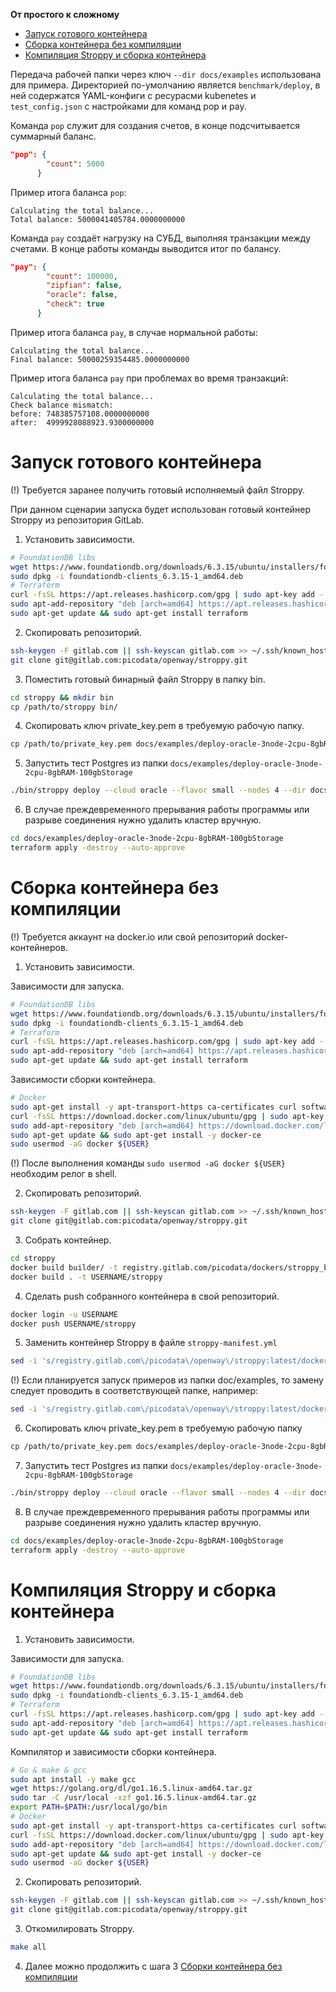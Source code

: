 **От простого к сложному**
- [Запуск готового контейнера](#запуск-готового-контейнера)
- [Сборка контейнера без компиляции](#сборка-контейнера-без-компиляции)
- [Компиляция Stroppy и сборка контейнера](#компиляция-stroppy-и-сборка-контейнера)

Передача рабочей папки через ключ `--dir docs/examples` использована для примера. Директорией по-умолчанию является `benchmark/deploy`, в ней содержатся YAML-конфиги с ресурасми kubenetes и `test_config.json` с настройками для команд pop и pay.

Команда `pop` служит для создания счетов, в конце подсчитывается суммарный баланс.
```json
"pop": {
        "count": 5000
      }
```
Пример итога баланса `pop`:
```
Calculating the total balance...
Total balance: 5000041405784.0000000000
```
Команда `pay` создаёт нагрузку на СУБД, выполняя транзакции между счетами. В конце работы команды выводится итог по балансу.
```json
"pay": {
        "count": 100000,
        "zipfian": false,
        "oracle": false,
        "check": true
      }
```
Пример итога баланса `pay`, в случае нормальной работы:
```
Calculating the total balance...
Final balance: 50000259354485.0000000000 
```
Пример итога баланса `pay` при проблемах во время транзакций:
```
Calculating the total balance...             
Check balance mismatch:
before: 748385757108.0000000000
after:  4999928088923.9300000000
```

# Запуск готового контейнера
(!) Требуется заранее получить готовый исполняемый файл Stroppy.

При данном сценарии запуска будет использован готовый контейнер Stroppy из репозитория GitLab.

1. Установить зависимости.
```sh
# FoundationDB libs
wget https://www.foundationdb.org/downloads/6.3.15/ubuntu/installers/foundationdb-clients_6.3.15-1_amd64.deb
sudo dpkg -i foundationdb-clients_6.3.15-1_amd64.deb
# Terraform
curl -fsSL https://apt.releases.hashicorp.com/gpg | sudo apt-key add -
sudo apt-add-repository "deb [arch=amd64] https://apt.releases.hashicorp.com $(lsb_release -cs) main"
sudo apt-get update && sudo apt-get install terraform
```
2. Скопировать репозиторий.
```sh
ssh-keygen -F gitlab.com || ssh-keyscan gitlab.com >> ~/.ssh/known_hosts
git clone git@gitlab.com:picodata/openway/stroppy.git
```
3. Поместить готовый бинарный файл Stroppy в папку bin.
```sh
cd stroppy && mkdir bin
cp /path/to/stroppy bin/
```
4. Скопировать ключ private_key.pem в требуемую рабочую папку.
```sh
cp /path/to/private_key.pem docs/examples/deploy-oracle-3node-2cpu-8gbRAM-100gbStorage
```
5.  Запустить тест Postgres из папки `docs/examples/deploy-oracle-3node-2cpu-8gbRAM-100gbStorage`
```sh
./bin/stroppy deploy --cloud oracle --flavor small --nodes 4 --dir docs/examples/deploy-oracle-3node-2cpu-8gbRAM-100gbStorage --log-level debug
```
6. В случае преждевременного прерывания работы программы или разрыве соединения нужно удалить кластер вручную.
```sh
cd docs/examples/deploy-oracle-3node-2cpu-8gbRAM-100gbStorage
terraform apply -destroy --auto-approve
```

# Сборка контейнера без компиляции
(!) Требуется аккаунт на docker.io или свой репозиторий docker-контейнеров.
1. Установить зависимости.

Зависимости для запуска.
```sh
# FoundationDB libs
wget https://www.foundationdb.org/downloads/6.3.15/ubuntu/installers/foundationdb-clients_6.3.15-1_amd64.deb
sudo dpkg -i foundationdb-clients_6.3.15-1_amd64.deb
# Terraform
curl -fsSL https://apt.releases.hashicorp.com/gpg | sudo apt-key add -
sudo apt-add-repository "deb [arch=amd64] https://apt.releases.hashicorp.com $(lsb_release -cs) main"
sudo apt-get update && sudo apt-get install terraform
```
Зависимости сборки контейнера.
```sh
# Docker
sudo apt-get install -y apt-transport-https ca-certificates curl software-properties-common
curl -fsSL https://download.docker.com/linux/ubuntu/gpg | sudo apt-key add -
sudo add-apt-repository "deb [arch=amd64] https://download.docker.com/linux/ubuntu focal stable"
sudo apt-get update && sudo apt-get install -y docker-ce
sudo usermod -aG docker ${USER}
```
(!) После выполнения команды `sudo usermod -aG docker ${USER}` необходим релог в shell.

2. Скопировать репозиторий.
```sh
ssh-keygen -F gitlab.com || ssh-keyscan gitlab.com >> ~/.ssh/known_hosts
git clone git@gitlab.com:picodata/openway/stroppy.git
```
3. Собрать контейнер.
```sh
cd stroppy
docker build builder/ -t registry.gitlab.com/picodata/dockers/stroppy_builder:v3
docker build . -t USERNAME/stroppy
```
4. Сделать push собранного контейнера в свой репозиторий.
```sh
docker login -u USERNAME
docker push USERNAME/stroppy
```
5. Заменить контейнер Stroppy в файле `stroppy-manifest.yml`
```sh
sed -i 's/registry.gitlab.com\/picodata\/openway\/stroppy:latest/docker.io\/USERNAME\/stroppy:latest/g' benchmark/deploy/stroppy-manifest.yaml
```
(!) Если планируется запуск примеров из папки doc/examples, то замену следует проводить в соответствующей папке, например:
```sh
sed -i 's/registry.gitlab.com\/picodata\/openway\/stroppy:latest/docker.io\/USERNAME\/stroppy:latest/g' docs/examples/deploy-oracle-3node-2cpu-8gbRAM-100gbStorage/stroppy-manifest.yaml
```
6. Скопировать ключ private_key.pem в требуемую рабочую папку
```sh
cp /path/to/private_key.pem docs/examples/deploy-oracle-3node-2cpu-8gbRAM-100gbStorage
```
7. Запустить тест Postgres из папки `docs/examples/deploy-oracle-3node-2cpu-8gbRAM-100gbStorage`
```sh
./bin/stroppy deploy --cloud oracle --flavor small --nodes 4 --dir docs/examples/deploy-oracle-3node-2cpu-8gbRAM-100gbStorage --log-level debug
```
8. В случае преждевременного прерывания работы программы или разрыве соединения нужно удалить кластер вручную.
```sh
cd docs/examples/deploy-oracle-3node-2cpu-8gbRAM-100gbStorage
terraform apply -destroy --auto-approve
```
# Компиляция Stroppy и сборка контейнера
1. Установить зависимости.

Зависимости для запуска.
```sh
# FoundationDB libs
wget https://www.foundationdb.org/downloads/6.3.15/ubuntu/installers/foundationdb-clients_6.3.15-1_amd64.deb
sudo dpkg -i foundationdb-clients_6.3.15-1_amd64.deb
# Terraform
curl -fsSL https://apt.releases.hashicorp.com/gpg | sudo apt-key add -
sudo apt-add-repository "deb [arch=amd64] https://apt.releases.hashicorp.com $(lsb_release -cs) main"
sudo apt-get update && sudo apt-get install terraform
```
Компилятор и зависимости сборки контейнера.
```sh
# Go & make & gcc
sudo apt install -y make gcc
wget https://golang.org/dl/go1.16.5.linux-amd64.tar.gz
sudo tar -C /usr/local -xzf go1.16.5.linux-amd64.tar.gz
export PATH=$PATH:/usr/local/go/bin
# Docker
sudo apt-get install -y apt-transport-https ca-certificates curl software-properties-common
curl -fsSL https://download.docker.com/linux/ubuntu/gpg | sudo apt-key add -
sudo add-apt-repository "deb [arch=amd64] https://download.docker.com/linux/ubuntu focal stable"
sudo apt-get update && sudo apt-get install -y docker-ce
sudo usermod -aG docker ${USER}
```
2. Скопировать репозиторий.
```sh
ssh-keygen -F gitlab.com || ssh-keyscan gitlab.com >> ~/.ssh/known_hosts
git clone git@gitlab.com:picodata/openway/stroppy.git
```
3. Откомилировать Stroppy.
```sh
make all
```
4. Далее можно продолжить с шага 3 [Сборки контейнера без компиляции](#сборка-контейнера-без-компиляции)
